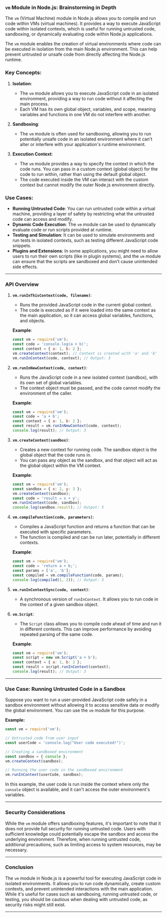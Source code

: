 ### `vm` Module in Node.js: Brainstorming in Depth

The `vm` (Virtual Machine) module in Node.js allows you to compile and run code within VMs (virtual machines). It provides a way to execute JavaScript code within isolated contexts, which is useful for running untrusted code, sandboxing, or dynamically evaluating code within Node.js applications.

The `vm` module enables the creation of virtual environments where code can be executed in isolation from the main Node.js environment. This can help prevent untrusted or unsafe code from directly affecting the Node.js runtime.

### Key Concepts:

1. **Isolation**:
   - The `vm` module allows you to execute JavaScript code in an isolated environment, providing a way to run code without it affecting the main process.
   - Each VM has its own global object, variables, and scope, meaning variables and functions in one VM do not interfere with another.

2. **Sandboxing**:
   - The `vm` module is often used for sandboxing, allowing you to run potentially unsafe code in an isolated environment where it can't alter or interfere with your application's runtime environment.

3. **Execution Context**:
   - The `vm` module provides a way to specify the context in which the code runs. You can pass in a custom context (global object) for the code to run within, rather than using the default global object.
   - The code executed inside the VM can interact with the custom context but cannot modify the outer Node.js environment directly.

### Use Cases:
- **Running Untrusted Code**: You can run untrusted code within a virtual machine, providing a layer of safety by restricting what the untrusted code can access and modify.
- **Dynamic Code Execution**: The `vm` module can be used to dynamically evaluate code or run scripts provided at runtime.
- **Testing and Simulation**: It can be used to simulate environments and run tests in isolated contexts, such as testing different JavaScript code snippets.
- **Plugins and Extensions**: In some applications, you might need to allow users to run their own scripts (like in plugin systems), and the `vm` module can ensure that the scripts are sandboxed and don’t cause unintended side effects.

---

### API Overview

1. **`vm.runInThisContext(code, filename)`**:
   - Runs the provided JavaScript code in the current global context.
   - The code is executed as if it were loaded into the same context as the main application, so it can access global variables, functions, and objects.
   
   **Example**:
   ```javascript
   const vm = require('vm');
   const code = 'console.log(a + b)';
   const context = { a: 1, b: 2 };
   vm.createContext(context); // Context is created with 'a' and 'b'
   vm.runInContext(code, context); // Output: 3
   ```

2. **`vm.runInNewContext(code, context)`**:
   - Runs the JavaScript code in a new isolated context (sandbox), with its own set of global variables.
   - The context object must be passed, and the code cannot modify the environment of the caller.
   
   **Example**:
   ```javascript
   const vm = require('vm');
   const code = 'a + b';
   const context = { a: 1, b: 2 };
   const result = vm.runInNewContext(code, context);
   console.log(result); // Output: 3
   ```

3. **`vm.createContext(sandbox)`**:
   - Creates a new context for running code. The sandbox object is the global object that the code runs in.
   - You can pass any object as the sandbox, and that object will act as the global object within the VM context.
   
   **Example**:
   ```javascript
   const vm = require('vm');
   const sandbox = { x: 2, y: 3 };
   vm.createContext(sandbox);
   const code = 'result = x + y'; 
   vm.runInContext(code, sandbox);
   console.log(sandbox.result); // Output: 5
   ```

4. **`vm.compileFunction(code, parameters)`**:
   - Compiles a JavaScript function and returns a function that can be executed with specific parameters.
   - The function is compiled and can be run later, potentially in different contexts.

   **Example**:
   ```javascript
   const vm = require('vm');
   const code = 'return a + b;';
   const params = ['a', 'b'];
   const compiled = vm.compileFunction(code, params);
   console.log(compiled(1, 2)); // Output: 3
   ```

5. **`vm.runInContextSync(code, context)`**:
   - A synchronous version of `runInContext`. It allows you to run code in the context of a given sandbox object.

6. **`vm.Script`**:
   - The `Script` class allows you to compile code ahead of time and run it in different contexts. This can improve performance by avoiding repeated parsing of the same code.

   **Example**:
   ```javascript
   const vm = require('vm');
   const script = new vm.Script('a + b');
   const context = { a: 1, b: 2 };
   const result = script.runInContext(context);
   console.log(result); // Output: 3
   ```

---

### Use Case: Running Untrusted Code in a Sandbox

Suppose you want to run a user-provided JavaScript code safely in a sandbox environment without allowing it to access sensitive data or modify the global environment. You can use the `vm` module for this purpose.

**Example:**

```javascript
const vm = require('vm');

// Untrusted code from user input
const userCode = 'console.log("User code executed!")';

// Creating a sandboxed environment
const sandbox = { console };
vm.createContext(sandbox);

// Running the user code in the sandboxed environment
vm.runInContext(userCode, sandbox);
```

In this example, the user code is run inside the context where only the `console` object is available, and it can't access the outer environment's variables.

---

### Security Considerations

While the `vm` module offers sandboxing features, it's important to note that it does not provide full security for running untrusted code. Users with sufficient knowledge could potentially escape the sandbox and access the underlying environment. Therefore, when running untrusted code, additional precautions, such as limiting access to system resources, may be necessary.

---

### Conclusion

The `vm` module in Node.js is a powerful tool for executing JavaScript code in isolated environments. It allows you to run code dynamically, create custom contexts, and prevent unintended interactions with the main application. While it's useful for cases such as sandboxing, running untrusted code, or testing, you should be cautious when dealing with untrusted code, as security risks might still exist.

---